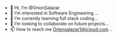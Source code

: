 - 👋 Hi, I’m @OrionSalazar
- 👀 I’m interested in Software Engineering ...
- 🌱 I’m currently learning full stack coding...
- 💞️ I’m looking to collaborate on future projects...
- 📫 How to reach me Oriensalazar1@icloud.com...

<!---
OrionSalazar/OrionSalazar is a ✨ special ✨ repository because its `README.md` (this file) appears on your GitHub profile.
You can click the Preview link to take a look at your changes.
--->
